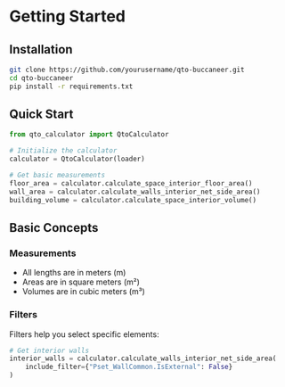 # Getting Started

## Installation

```bash
git clone https://github.com/yourusername/qto-buccaneer.git
cd qto-buccaneer
pip install -r requirements.txt
```

## Quick Start

```python
from qto_calculator import QtoCalculator

# Initialize the calculator
calculator = QtoCalculator(loader)

# Get basic measurements
floor_area = calculator.calculate_space_interior_floor_area()
wall_area = calculator.calculate_walls_interior_net_side_area()
building_volume = calculator.calculate_space_interior_volume()
```

## Basic Concepts

### Measurements
- All lengths are in meters (m)
- Areas are in square meters (m²)
- Volumes are in cubic meters (m³)

### Filters
Filters help you select specific elements:

```python
# Get interior walls
interior_walls = calculator.calculate_walls_interior_net_side_area(
    include_filter={"Pset_WallCommon.IsExternal": False}
)
``` 